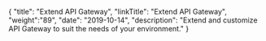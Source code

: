 {
    "title": "Extend API Gateway",
    "linkTitle": "Extend API Gateway",
    "weight":"89",
    "date": "2019-10-14",
    "description": "Extend and customize API Gateway to suit the needs of your environment."
}
